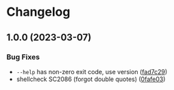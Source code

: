 # Changelog

## 1.0.0 (2023-03-07)


### Bug Fixes

* `--help` has non-zero exit code, use version ([fad7c29](https://github.com/Slijkhuis/asdf-go-swagger/commit/fad7c29229b9beda18e6c6b5d37d23fd9622619f))
* shellcheck SC2086 (forgot double quotes) ([0fafe03](https://github.com/Slijkhuis/asdf-go-swagger/commit/0fafe030c129c3a6e9b794b81c0467fe0ca37388))
